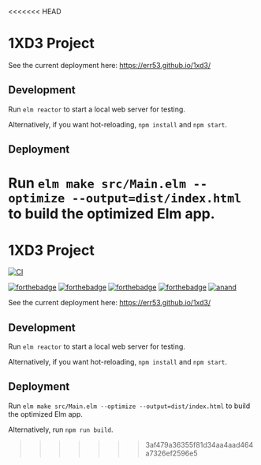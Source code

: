 <<<<<<< HEAD
# 1XD3 Project

See the current deployment here:
https://err53.github.io/1xd3/

## Development

Run `elm reactor` to start a local web server for testing.

Alternatively, if you want hot-reloading, `npm install` and `npm start`.

## Deployment

Run `elm make src/Main.elm --optimize --output=dist/index.html` to build the optimized Elm app.
=======
# 1XD3 Project

[![CI](https://github.com/err53/1xd3/actions/workflows/main.yml/badge.svg?branch=main)](https://github.com/err53/1xd3/actions/workflows/main.yml)

[![forthebadge](https://forthebadge.com/images/badges/built-with-resentment.svg)](https://forthebadge.com)
[![forthebadge](https://forthebadge.com/images/badges/contains-tasty-spaghetti-code.svg)](https://forthebadge.com)
[![forthebadge](https://forthebadge.com/images/badges/made-with-crayons.svg)](https://forthebadge.com)
[![forthebadge](https://forthebadge.com/images/badges/60-percent-of-the-time-works-every-time.svg)](https://forthebadge.com)
[![anand](https://img.shields.io/badge/Approved%20By-Dr.%20Anand-yellow?style=for-the-badge)](https://img.shields.io/badge/Approved%20By-Dr.%20Anand-yellow?style=for-the-badge)

See the current deployment here:
https://err53.github.io/1xd3/

## Development

Run `elm reactor` to start a local web server for testing.

Alternatively, if you want hot-reloading, `npm install` and `npm start`.

## Deployment

Run `elm make src/Main.elm --optimize --output=dist/index.html` to build the optimized Elm app.

Alternatively, run `npm run build`.
>>>>>>> 3af479a36355f81d34aa4aad464a7326ef2596e5
